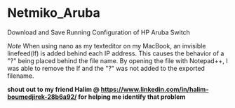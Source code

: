 # Netmiko_Aruba


Download and Save Running Configuration of HP Aruba Switch

*Note* When using nano as my texteditor on my MacBook, an invisible linefeed(lf) is added behind each IP address. This causes the behavior of a "?" being placed behind the file name. By opening the file with Notepad++, I was able to remove the lf and the "?" was not added to the exported filename. 

**shout out to my friend Halim @ https://www.linkedin.com/in/halim-boumedjirek-28b6a92/ for helping me identify that problem**
